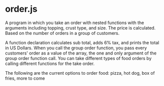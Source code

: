 # order.js

A program in which you take an order with nested functions with the arguments including topping, crust type, and size. The price is calculated. Based on the number of orders in a group of customers.

A function declaration calculates sub total, adds 6% tax, and prints the total in US Dollars. When you call the group order function, you pass every customers' order as a value of the array, the one and only argument of the group order function call. You can take different types of food orders by calling different functions for the take order.

The following are the current options to order food: pizza, hot dog, box of fries, more to come